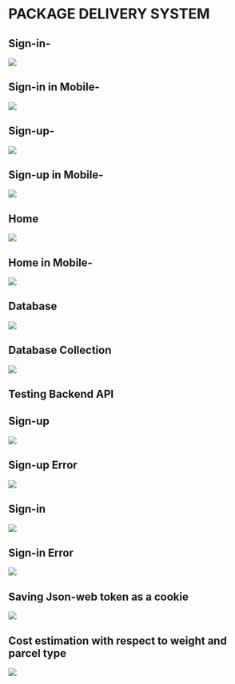 # PACKAGE DELIVERY SYSTEM

## Sign-in-

<img src="./img/signin.JPG">
<br/>

## Sign-in in Mobile-

<img src="./img/signin-mobil.JPG">

## Sign-up-

<img src="./img/signup.JPG">

## Sign-up in Mobile-

<img src="./img/signup-mobil.JPG">

## Home

<img src="./img/home.JPG">

## Home in Mobile-

<img src="./img/home-mobil.JPG">

## Database

<img src="./img/db.JPG">

## Database Collection

<img src="./img/dbcollection.JPG">

## Testing Backend API

## Sign-up

<img src="./img/signup-test-api.JPG">

## Sign-up Error

<img src="./img/signup-api-test-error.JPG">

## Sign-in

<img src="./img/signin-api-test.JPG">

## Sign-in Error

<img src="./img/signin-api-test-error.JPG">

## Saving Json-web token as a cookie

<img src="./img/cookie.JPG">

## Cost estimation with respect to weight and parcel type

<img src="./img/cost.JPG">
